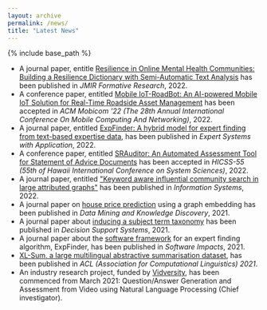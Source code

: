```yaml
---
layout: archive
permalink: /news/
title: "Latest News" 
---
```


{% include base_path %}
* A journal paper, entitle [Resilience in Online Mental Health Communities: Building a Resilience Dictionary with Semi-Automatic Text Analysis](/publication/jmir_2022) has been published in *JMIR Formative Research*, 2022.
* A conference paper, entitled [Mobile IoT-RoadBot: An AI-powered Mobile IoT Solution for Real-Time Roadside Asset Management](/publication/mobicom_2022) has been accepted in *ACM Mobicom '22 (The 28th Annual International Conference On Mobile Computing And Networking)*, 2022.
* A journal paper, entitled [ExpFinder: A hybrid model for expert finding from text-based expertise data](/publication/expfinder_2022), has been published in *Expert Systems with Application*, 2022.
* A conference paper, entitled [SRAuditor: An Automated Assessment Tool for Statement of Advice Documents](/publication/SRAuditor_2022) has been accepted in *HICSS-55 (55th of Hawaii International Conference on System Sciences)*, 2022.
* A journal paper, entitled ["Keyword aware influential community search in large attributed graphs"](/publication/community_search_2022) has been published in *Information Systems*, 2022.
* A journal paper on [house price prediction](/publication/house_price_prediction_2021) using a graph embedding has been published in *Data Mining and Knowledge Discovery*, 2021.
* A journal paper about [inducing a subject term taxonomy](/publication/subject_tracker_2021) has been published in *Decision Support Systems*, 2021.
* A journal paper about the [software framework](/publication/expfinder_software_2021) for an expert finding algorithm, ExpFinder, has been published in *Software Impacts*, 2021.
* [XL-Sum, a large multilingual abstractive summarisation dataset](/publication/ACL_Text_Summarization_2021), has been published in *ACL (Association for Computational Linguistics) 2021*.
* An industry research project, funded by [Vidversity](https://vidversity.com/), has been commenced from March 2021: Question/Answer Generation and Assessment from Video using Natural Language Processing (Chief investigator). 


<!-- Work experience
======
* Summer 2015: Research Assistant
  * Github University
  * Duties included: Tagging issues
  * Supervisor: Professor Git

* Fall 2015: Research Assistant
  * Github University
  * Duties included: Merging pull requests
  * Supervisor: Professor Hub
  
Skills
======
* Skill 1
* Skill 2
  * Sub-skill 2.1
  * Sub-skill 2.2
  * Sub-skill 2.3
* Skill 3

Publications
======
  <ul>{% for post in site.publications %}
    {% include archive-single-cv.html %}
  {% endfor %}</ul>
  
Talks
======
  <ul>{% for post in site.talks %}
    {% include archive-single-talk-cv.html %}
  {% endfor %}</ul>
  
Teaching
======
  <ul>{% for post in site.teaching %}
    {% include archive-single-cv.html %}
  {% endfor %}</ul>
  
Service and leadership
======
* Currently signed in to 43 different slack teams -->
